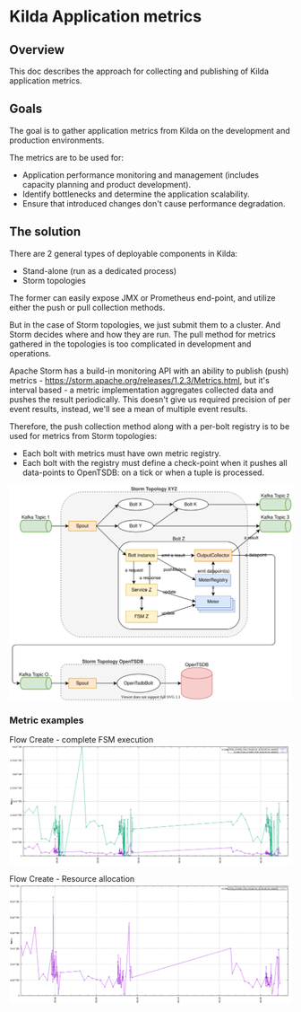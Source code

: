 # Kilda Application metrics

## Overview
This doc describes the approach for collecting and publishing of Kilda application metrics.

## Goals
The goal is to gather application metrics from Kilda on the development and production environments.

The metrics are to be used for:
- Application performance monitoring and management (includes capacity planning and product development).
- Identify bottlenecks and determine the application scalability.
- Ensure that introduced changes don't cause performance degradation.

## The solution
There are 2 general types of deployable components in Kilda: 
- Stand-alone (run as a dedicated process)
- Storm topologies

The former can easily expose JMX or Prometheus end-point, and utilize either the push or pull collection methods.
  
But in the case of Storm topologies, we just submit them to a cluster. And Storm decides where and how they are run.
The pull method for metrics gathered in the topologies is too complicated in development and operations.

Apache Storm has a build-in monitoring API with an ability to publish (push) metrics - https://storm.apache.org/releases/1.2.3/Metrics.html, 
but it's interval based - a metric implementation aggregates collected data and pushes the result periodically. 
This doesn't give us required precision of per event results, instead, we'll see a mean of multiple event results.  

Therefore, the push collection method along with a per-bolt registry is to be used for metrics  from Storm topologies:
- Each bolt with metrics must have own metric registry.
- Each bolt with the registry must define a check-point when it pushes all data-points to OpenTSDB: 
on a tick or when a tuple is processed. 

![Application metrics](application-metrics-opentdsb.svg)

### Metric examples
Flow Create - complete FSM execution
![Flow Create - FSM execution](flow-create-execution.png)

Flow Create - Resource allocation
![Flow Create - resource allocation](flow-create-resource-allocation.png)
